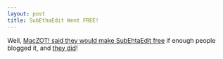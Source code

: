```yaml
--- 
layout: post
title: SubEthaEdit Went FREE!
---
```

Well, [MacZOT! said they would make SubEhtaEdit free](http://maczot.com/discuss/?p=62) if enough people blogged it, and [they did](http://maczot.com/discuss/?p=63)!
